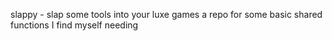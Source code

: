 slappy - slap some tools into your luxe games
a repo for some basic shared functions I find myself needing